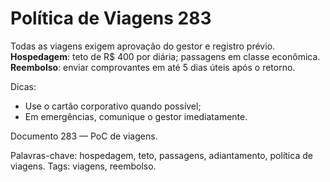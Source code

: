 # Política de Viagens 283

Todas as viagens exigem aprovação do gestor e registro prévio. 
**Hospedagem**: teto de R$ 400 por diária; passagens em classe econômica.
**Reembolso**: enviar comprovantes em até 5 dias úteis após o retorno.

Dicas:
- Use o cartão corporativo quando possível;
- Em emergências, comunique o gestor imediatamente.

Documento 283 — PoC de viagens.

Palavras-chave: hospedagem, teto, passagens, adiantamento, política de viagens.
Tags: viagens, reembolso.
